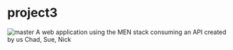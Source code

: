 # project3 
![master](https://travis-ci.org/tiptoptrio/project3.svg?branch=master)
A web application using the MEN stack consuming an API created by us
Chad,
Sue,
Nick
